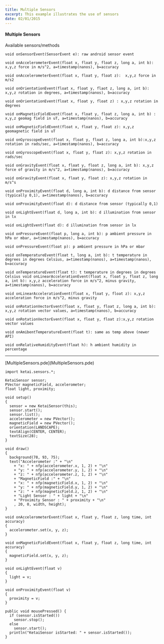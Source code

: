 ```yaml
---
title: Multiple Sensors
excerpt: This example illustrates the use of sensors
date: 02/01/2015
---
```

#### Multiple Sensors

Available sensors/methods 
  
    void onSensorEvent(SensorEvent e): raw android sensor event 

    void onAccelerometerEvent(float x, float y, float z, long a, int b): x,y,z force in m/s^2, a=timestamp(nanos), b=accuracy

    void onAccelerometerEvent(float x, float y, float z):  x,y,z force in m/s2

    void onOrientationEvent(float x, float y, flaot z, long a, int b):  x,y,z rotation in degrees, a=timestamp(nanos), b=accuracy

    void onOrientationEvent(float x, float y, float z) : x,y,z rotation in degrees

    void onMagneticFieldEvent(float x, float y, float z, long a, int b) : x,y,z geomag field in uT, a=timestamp(nanos), b=accuracy

    void onMagneticFieldEvent(float x, float y, float z): x,y,z geomagnetic field in uT

    void onGyroscopeEvent(float x, float y, float z, long a, int b):x,y,z rotation in rads/sec, a=timestamp(nanos), b=accuracy

    void onGyroscopeEvent(float x, float y, float z): x,y,z rotation in rads/sec

    void onGravityEvent(float x, float y, float z, long a, int b): x,y,z force of gravity in m/s^2, a=timestamp(nanos), b=accuracy

    void onGravityEvent(float x, float y, float z): x,y,z rotation in m/s^s

    void onProximityEvent(float d, long a, int b): d distance from sensor (typically 0,1), a=timestamp(nanos), b=accuracy

    void onProximityEvent(float d): d distance from sensor (typically 0,1)

    void onLightEvent(float d, long a, int b): d illumination from sensor in lx

    void onLightEvent(float d): d illumination from sensor in lx

    void onPressureEvent(float p, long a, int b): p ambient pressure in hPa or mbar, a=timestamp(nanos), b=accuracy

    void onPressureEvent(float p): p ambient pressure in hPa or mbar

    void onTemperatureEvent(float t, long a, int b): t temperature in degrees in degrees Celsius, a=timestamp(nanos), a=timestamp(nanos), b=accuracy

    void onTemperatureEvent(float t): t temperature in degrees in degrees Celsius void onLinearAccelerationEvent(float x, float y, float z, long a, int b): x,y,z acceleration force in m/s^2, minus gravity, a=timestamp(nanos), b=accuracy

    void onLinearAccelerationEvent(float x, float y, float z): x,y,z acceleration force in m/s^2, minus gravity

    void onRotationVectorEvent(float x, float y, float z, long a, int b): x,y,z rotation vector values, a=timestamp(nanos), b=accuracy

    void onRotationVectorEvent(float x, float y, float z):x,y,z rotation vector values

    void onAmibentTemperatureEvent(float t): same as temp above (newer API)

    void onRelativeHumidityEvent(float h): h ambient humidity in percentage
 
 ---
<div class="link">[MultipleSensors.pde](MultipleSensors.pde) <i class="fa fa-download fa-lg"></i></div>

    import ketai.sensors.*;

    KetaiSensor sensor;
    PVector magneticField, accelerometer;
    float light, proximity;

    void setup()
    {
      sensor = new KetaiSensor(this);
      sensor.start();
      sensor.list();
      accelerometer = new PVector();
      magneticField = new PVector();
      orientation(LANDSCAPE);
      textAlign(CENTER, CENTER);
      textSize(28);
    }

    void draw()
    {
      background(78, 93, 75);
      text("Accelerometer :" + "\n" 
        + "x: " + nfp(accelerometer.x, 1, 2) + "\n" 
        + "y: " + nfp(accelerometer.y, 1, 2) + "\n" 
        + "z: " + nfp(accelerometer.z, 1, 2) + "\n"
        + "MagneticField :" + "\n" 
        + "x: " + nfp(magneticField.x, 1, 2) + "\n"
        + "y: " + nfp(magneticField.y, 1, 2) + "\n" 
        + "z: " + nfp(magneticField.z, 1, 2) + "\n"
        + "Light Sensor : " + light + "\n" 
        + "Proximity Sensor : " + proximity + "\n"
        , 20, 0, width, height);
    }

    void onAccelerometerEvent(float x, float y, float z, long time, int accuracy)
    {
      accelerometer.set(x, y, z);
    }

    void onMagneticFieldEvent(float x, float y, float z, long time, int accuracy)
    {
      magneticField.set(x, y, z);
    }

    void onLightEvent(float v)
    {
      light = v;
    }

    void onProximityEvent(float v)
    {
      proximity = v;
    }

    public void mousePressed() { 
      if (sensor.isStarted())
        sensor.stop(); 
      else
        sensor.start(); 
      println("KetaiSensor isStarted: " + sensor.isStarted());
    }

<!-- * **Screenshot** -->
 